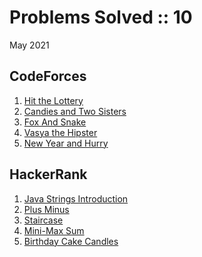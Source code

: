 # Problems Solved :: 10
May 2021

CodeForces
-----------------
1. [Hit the Lottery](https://codeforces.com/problemset/problem/996/A)
1. [Candies and Two Sisters](https://codeforces.com/problemset/problem/1335/A)
1. [Fox And Snake](https://codeforces.com/problemset/problem/510/A)
1. [Vasya the Hipster](https://codeforces.com/problemset/problem/581/A)
1. [New Year and Hurry](https://codeforces.com/problemset/problem/750/A)

HackerRank
-----------------
1. [Java Strings Introduction](https://www.hackerrank.com/challenges/java-strings-introduction/problem)
1. [Plus Minus](https://www.hackerrank.com/challenges/plus-minus/problem)
1. [Staircase](https://www.hackerrank.com/challenges/staircase/problem)
1. [Mini-Max Sum](https://www.hackerrank.com/challenges/mini-max-sum/problem)
1. [Birthday Cake Candles](https://www.hackerrank.com/challenges/birthday-cake-candles/problem)
